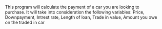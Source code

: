 This program will calculate the payment of a car you are looking to purchase. It will take into consideration the following variables: Price, Downpayment, Intrest rate, Length of loan, Trade in value, Amount you owe on the traded in car

